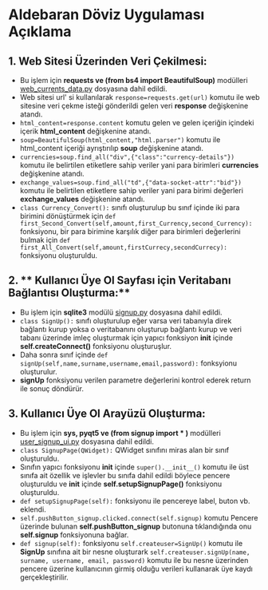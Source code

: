 # Aldebaran Döviz Uygulaması Açıklama

## 1. **Web Sitesi Üzerinden Veri Çekilmesi:** <br/>
  * Bu işlem için **requests ve (from bs4 import BeautifulSoup)** modülleri [web_currents_data.py](https://github.com/iammbrn/Exchange_rate_app_ui_with_python/blob/master/web_currents_data.py) dosyasına dahil edildi.
  * Web sitesi url' si kullanılarak `response=requests.get(url)` komutu ile web sitesine veri çekme isteği gönderildi gelen veri **response** değişkenine atandı.
  * `html_content=response.content` komutu gelen ve gelen içeriğin içindeki içerik **html_content** değişkenine atandı.
  * `soup=BeautifulSoup(html_content,"html.parser")` komutu ile html_content içeriği ayrıştırılıp **soup** değişkenine atandı.
  * `currencies=soup.find_all("div",{"class":"currency-details"})` komutu ile belirtilen etiketlere sahip veriler yani para birimleri **currencies** değişkenine atandı.
  * `exchange_values=soup.find_all("td",{"data-socket-attr":"bid"})` komutu ile belirtilen etiketlere sahip veriler yani para birimi değerleri **exchange_values** değişkenine atandı.
  * `class Currency_Convert():` sınıfı oluşturulup bu sınıf içinde iki para birimini dönüştürmek için `def first_Second_Convert(self,amount,first_Currency,second_Currency):` fonksiyonu, bir para birimine karşılık diğer para birimleri değerlerini bulmak için `def first_All_Convert(self,amount,firstCurrecy,secondCurrecy):` fonksiyonu oluşturuldu.


## 2. ** Kullanıcı Üye Ol Sayfası için Veritabanı Bağlantısı Oluşturma:** <br/>
 * Bu işlem için **sqlite3** modülü [signup.py](https://github.com/iammbrn/Exchange_rate_app_ui_with_python/blob/master/signup.py) dosyasına dahil edildi.
 * `class SignUp():` sınıfı oluşturulup eğer varsa veri tabanıyla direk bağlantı kurup yoksa o veritabanını oluşturup bağlantı kurup ve veri tabanı üzerinde imleç oluşturmak için yapıcı fonksiyon **__init__** içinde **self.createConnect()** fonksiyonu oluşturuşlur.
 * Daha sonra sınıf içinde `def signUp(self,name,surname,username,email,password):` fonksyionu oluşturulur.
 * **signUp** fonksiyonu verilen parametre değerlerini kontrol ederek return ile sonuç döndürür.

## 3. **Kullanıcı Üye Ol Arayüzü Oluşturma:** <br/>
 * Bu işlem için **sys, pyqt5 ve (from signup import * )** modülleri [user_signup_ui.py](https://github.com/iammbrn/Exchange_rate_app_ui_with_python/blob/master/user_signup_ui.py) dosyasına dahil edildi.
 * `class SignupPage(QWidget):` QWidget sınıfını miras alan bir sınıf oluşturuldu.
 * Sınıfın yapıcı fonksiyonu __init__ içinde `super().__init__()` komutu ile üst sınıfa ait özellik ve işlevler bu sınıfa dahil edildi böylece pencere oluşturuldu ve __init__ içinde **self.setupSignupPage()** fonksiyonu oluşturuldu.
 * `def setupSignupPage(self):` fonksiyonu ile pencereye label, buton vb. eklendi.
 * `self.pushButton_signup.clicked.connect(self.signup)` komutu Pencere üzerinde bulunan **self.pushButton_signup** butonuna tıklandığında onu **self.signup** fonksiyonuna bağlar.
 * `def signup(self):` fonksiyonu `self.createuser=SignUp()` komutu ile **SignUp** sınıfına ait bir nesne oluşturark `self.createuser.signUp(name, surname, username, email, password)` komutu ile bu nesne üzerinden pencere üzerine kullanıcının girmiş olduğu verileri kullanarak üye kaydı gerçekleştirilir.
 


    
  
